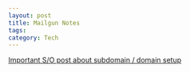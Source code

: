 ```yaml
---
layout: post
title: Mailgun Notes
tags: 
category: Tech
---
```


[Important S/O post about subdomain / domain setup](https://stackoverflow.com/questions/36667080/how-to-send-and-receive-emails-in-mailgun-configured-for-a-subdomain-from-the)
